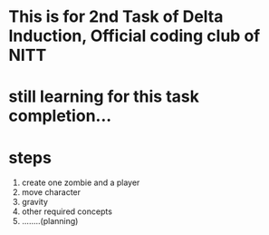 # This is for 2nd Task of Delta Induction, Official coding club of NITT 
# still learning for this task completion... 

# steps 
1. create one zombie and a player
2. move character
3. gravity
4. other required concepts 
5. ........(planning)